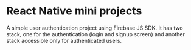 # React Native mini projects

A simple user authentication project using Firebase JS SDK. It has two stack, one for the authentication (login and signup screen) and another stack accessible only for authenticated users.